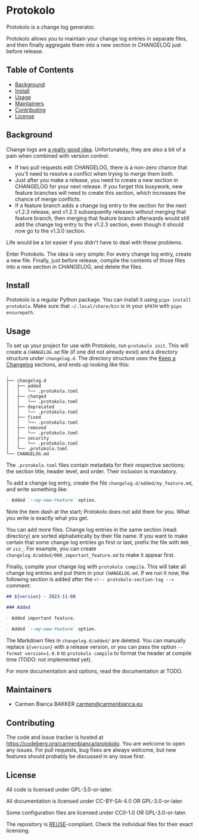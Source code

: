 <!--
SPDX-FileCopyrightText: 2023 Carmen Bianca BAKKER <carmen@carmenbianca.eu>

SPDX-License-Identifier: CC-BY-SA-4.0 OR GPL-3.0-or-later
-->

# Protokolo

Protokolo is a change log generator.

Protokolo allows you to maintain your change log entries in separate files, and
then finally aggregate them into a new section in CHANGELOG just before release.

## Table of Contents

- [Background](#background)
- [Install](#install)
- [Usage](#usage)
- [Maintainers](#maintainers)
- [Contributing](#contributing)
- [License](#license)

## Background

Change logs are [a really good idea](https://keepachangelog.com/).
Unfortunately, they are also a bit of a pain when combined with version control:

- If two pull requests edit CHANGELOG, there is a non-zero chance that you'll
  need to resolve a conflict when trying to merge them both.
- Just after you make a release, you need to create a new section in CHANGELOG
  for your next release. If you forget this busywork, new feature branches will
  need to create this section, which increases the chance of merge conflicts.
- If a feature branch adds a change log entry to the section for the next v1.2.3
  release, and v1.2.3 subsequently releases without merging that feature branch,
  then merging that feature branch afterwards would still add the change log
  entry to the v1.2.3 section, even though it should now go to the v1.3.0
  section.

Life would be a lot easier if you didn't have to deal with these problems.

Enter Protokolo. The idea is very simple: For every change log entry, create a
new file. Finally, just before release, compile the contents of those files into
a new section in CHANGELOG, and delete the files.

## Install

Protokolo is a regular Python package. You can install it using
`pipx install protokolo`. Make sure that `~/.local/share/bin` is in your `$PATH`
with `pipx ensurepath`.

## Usage

To set up your project for use with Protokolo, run `protokolo init`. This will
create a `CHANGELOG.md` file (if one did not already exist) and a directory
structure under `changelog.d`. The directory structure uses the
[Keep a Changelog](https://keepachangelog.com/) sections, and ends up looking
like this:

```
.
├── changelog.d
│   ├── added
│   │   └── .protokolo.toml
│   ├── changed
│   │   └── .protokolo.toml
│   ├── deprecated
│   │   └── .protokolo.toml
│   ├── fixed
│   │   └── .protokolo.toml
│   ├── removed
│   │   └── .protokolo.toml
│   ├── security
│   │   └── .protokolo.toml
│   └── .protokolo.toml
└── CHANGELOG.md
```

The `.protokolo.toml` files contain metadata for their respective sections; the
section title, header level, and order. Their inclusion is mandatory.

To add a change log entry, create the file `changelog.d/added/my_feature.md`,
and write something like:

```markdown
- Added `--my-new-feature` option.
```

Note the item dash at the start; Protokolo does not add them for you. What you
write is exactly what you get.

You can add more files. Change log entries in the same section (read: directory)
are sorted alphabetically by their file name. If you want to make certain that
some change log entries go first or last, prefix the file with `000_` or `zzz_`.
For example, you can create `changelog.d/added/000_important_feature.md` to make
it appear first.

Finally, compile your change log with `protokolo compile`. This will take all
change log entries and put them in your `CHANGELOG.md`. If we run it now, the
following section is added after the `<!-- protokolo-section-tag -->` comment:

```markdown
## ${version} - 2023-11-08

### Added

- Added important feature.

- Added `--my-new-feature` option.
```

The Markdown files in `changelog.d/added/` are deleted. You can manually replace
`${version}` with a release version, or you can pass the option
`--format version=1.0.0` to `protokolo compile` to format the header at compile
time (TODO: not implemented yet).

For more documentation and options, read the documentation at TODO.

## Maintainers

- Carmen Bianca BAKKER <carmen@carmenbianca.eu>

## Contributing

The code and issue tracker is hosted at
<https://codeberg.org/carmenbianca/protokolo>. You are welcome to open any
issues. For pull requests, bug fixes are always welcome, but new features should
probably be discussed in any issue first.

## License

All code is licensed under GPL-3.0-or-later.

All documentation is licensed under CC-BY-SA-4.0 OR GPL-3.0-or-later.

Some configuration files are licensed under CC0-1.0 OR GPL-3.0-or-later.

The repository is [REUSE](https://reuse.software)-compliant. Check the
individual files for their exact licensing.
